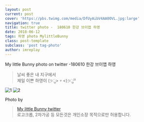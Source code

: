 ```yaml
---
layout: post
current: post
cover: 'https://pbs.twimg.com/media/DfUyAibV4AA0OVL.jpg:large'
navigation: true
title: twitter photo -  180610 한강 브이앱 하영
date: 2018-06-12
tags: 하영 photo MylittleBunny
class: post-template
subclass: 'post tag-photo'
author: imreplay
---
```



My little Bunny photo on twitter -180610 한강 브이앱 하영

> 날씨 좋은 내 지구에서  
제일 이쁜 하영이 (੭ु> ▿ <)੭ु⁾⁾  

![1](https://pbs.twimg.com/media/DfUyAibV4AA0OVL.jpg:large)
![2](https://pbs.twimg.com/media/DfUyAibUYAACiRU.jpg:large)

Photo by
> [My little Bunny twitter](https://twitter.com/MLBunny_929)  
로고크롭, 2차가공 등 모든것은 개인소장 목적으로만 허용합니다.